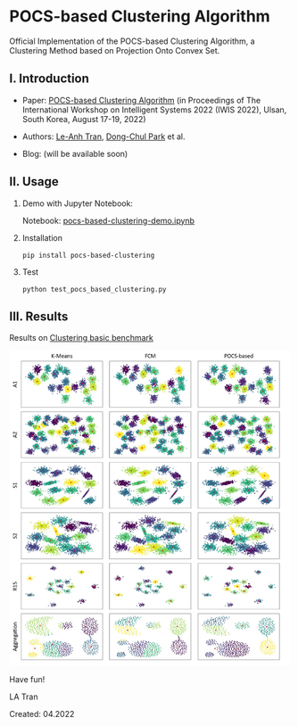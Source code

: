 # POCS-based Clustering Algorithm 

Official Implementation of the POCS-based Clustering Algorithm, a Clustering Method based on Projection Onto Convex Set.

## I. Introduction

 - Paper: [POCS-based Clustering Algorithm](https://arxiv.org/abs/2208.08888) (in Proceedings of The International Workshop on Intelligent Systems 2022 (IWIS 2022), Ulsan, South Korea, August 17-19, 2022)

 - Authors: [Le-Anh Tran](https://scholar.google.com/citations?user=WzcUE5YAAAAJ&hl=en), [Dong-Chul Park](https://ieeexplore.ieee.org/author/37275453300) et al.
 - Blog: (will be available soon)

## II. Usage
1. Demo with Jupyter Notebook:

    Notebook: [pocs-based-clustering-demo.ipynb](https://github.com/tranleanh/pocs-based-clustering/blob/main/pocs-based-clustering-demo.ipynb)    
    
2. Installation

    ```
    pip install pocs-based-clustering
    ```
3. Test

    ```
    python test_pocs_based_clustering.py
    ```
## III. Results

Results on [Clustering basic benchmark](https://cs.joensuu.fi/sipu/datasets/)

<p align="center">
<img src="docs/results_synthetic_datasets.jpg" width="1000">
</p>


Have fun!

LA Tran

Created: 04.2022
